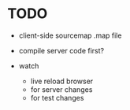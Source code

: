 # TODO

- client-side sourcemap .map file
- compile server code first?

- watch
  - live reload browser
  - for server changes
  - for test changes

